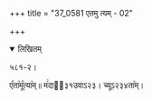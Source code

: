 +++
title = "37_0581 एतमु त्यम् - 02"

+++
<details open><summary>लिखितम्</summary>

५८१-२।

ए꣤ता꣥मू꣤त्या꣥म्॥ म꣢दाऽ᳐३१उवाऽ२३। च्यूऽ२३४ता꣥म्।
</details>
